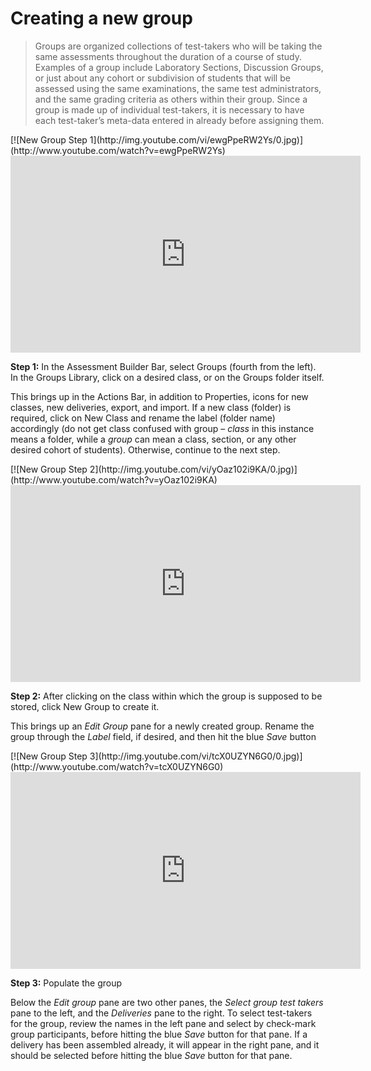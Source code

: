 # Creating a new group

>Groups are organized collections of test-takers who will be taking the same assessments throughout the duration of a course of study. Examples of a group include Laboratory Sections, Discussion Groups, or just about any cohort or subdivision of students that will be assessed using the same examinations, the same test administrators, and the same grading criteria as others within their group. Since a group is made up of individual test-takers, it is necessary to have each test-taker’s meta-data entered in already before assigning them.

<div class="hidden-video">
[![New Group Step 1](http://img.youtube.com/vi/ewgPpeRW2Ys/0.jpg)](http://www.youtube.com/watch?v=ewgPpeRW2Ys)
</div>

<iframe width="560" height="315" src="https://www.youtube.com/embed/ewgPpeRW2Ys" frameborder="0" allowfullscreen></iframe>

**Step 1:** In the Assessment Builder Bar, select Groups (fourth from the left). In the Groups Library, click on a desired class, or on the Groups folder itself.

This brings up in the Actions Bar, in addition to Properties, icons for new classes, new deliveries, export, and import. If a new class (folder) is required, click on New Class and rename the label (folder name) accordingly (do not get class confused with group – *class* in this instance means a folder, while a *group* can mean a class, section, or any other desired cohort of students). Otherwise, continue to the next step.

<div class="hidden-video">
[![New Group Step 2](http://img.youtube.com/vi/yOaz102i9KA/0.jpg)](http://www.youtube.com/watch?v=yOaz102i9KA)
</div>

<iframe width="560" height="315" src="https://www.youtube.com/embed/yOaz102i9KA" frameborder="0" allowfullscreen></iframe>

**Step 2:** After clicking on the class within which the group is supposed to be stored, click New Group to create it.

This brings up an *Edit Group* pane for a newly created group. Rename the group through the *Label* field, if desired, and then hit the blue *Save* button

<div class="hidden-video">
[![New Group Step 3](http://img.youtube.com/vi/tcX0UZYN6G0/0.jpg)](http://www.youtube.com/watch?v=tcX0UZYN6G0)
</div>

<iframe width="560" height="315" src="https://www.youtube.com/embed/tcX0UZYN6G0" frameborder="0" allowfullscreen></iframe>

**Step 3:** Populate the group

Below the *Edit group* pane are two other panes, the *Select group test takers* pane to the left, and the *Deliveries* pane to the right. To select test-takers for the group, review the names in the left pane and select by check-mark group participants, before hitting the blue *Save* button for that pane. If a delivery has been assembled already, it will appear in the right pane, and it should be selected before hitting the blue *Save* button for that pane.
